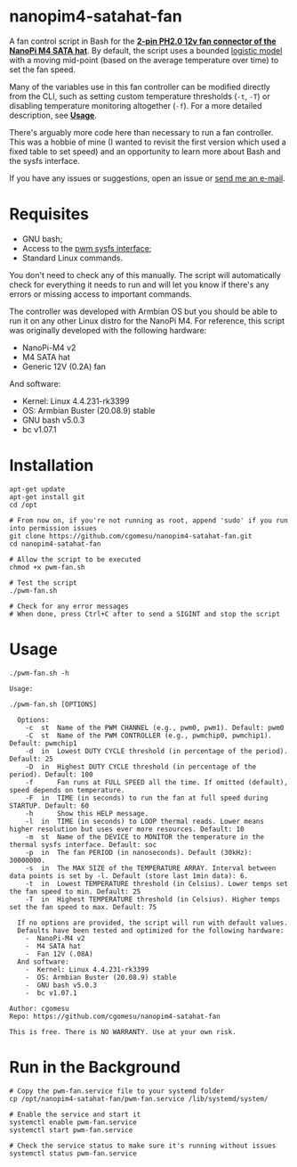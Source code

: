 # nanopim4-satahat-fan
A fan control script in Bash for the [**2-pin PH2.0 12v fan connector of the NanoPi M4 SATA hat**](http://wiki.friendlyarm.com/wiki/index.php/NanoPi_M4_SATA_HAT). By default, the script uses a bounded [logistic model](https://en.wikipedia.org/wiki/Logistic_function) with a moving mid-point (based on the average temperature over time) to set the fan speed. 

Many of the variables use in this fan controller can be modified directly from the CLI, such as setting custom temperature thresholds (`-t`, `-T`) or disabling temperature monitoring altogether (`-f`). For a more detailed description, see [**Usage**](#usage).

There's arguably more code here than necessary to run a fan controller. This was a hobbie of mine (I wanted to revisit the first version which used a fixed table to set speed) and an opportunity to learn more about Bash and the sysfs interface.  

If you have any issues or suggestions, open an issue or [send me an e-mail](mailto:me@cgomesu.com).


# Requisites
- GNU bash;
- Access to the [pwm sysfs interface](https://www.kernel.org/doc/Documentation/pwm.txt);
- Standard Linux commands.

You don't need to check any of this manually. The script will automatically check for everything it needs to run and will let you know if there's any errors or missing access to important commands.  

The controller was developed with Armbian OS but you should be able to run it on any other Linux distro for the NanoPi M4. For reference, this script was originally developed with the following hardware:
-  NanoPi-M4 v2
-  M4 SATA hat
-  Generic 12V (0.2A) fan

And software:
-  Kernel: Linux 4.4.231-rk3399
-  OS: Armbian Buster (20.08.9) stable
-  GNU bash v5.0.3
-  bc v1.07.1


# Installation
```
apt-get update
apt-get install git
cd /opt

# From now on, if you're not running as root, append 'sudo' if you run into permission issues
git clone https://github.com/cgomesu/nanopim4-satahat-fan.git
cd nanopim4-satahat-fan

# Allow the script to be executed
chmod +x pwm-fan.sh

# Test the script
./pwm-fan.sh

# Check for any error messages 
# When done, press Ctrl+C after to send a SIGINT and stop the script
```


# Usage
```
./pwm-fan.sh -h
```
```
Usage:

./pwm-fan.sh [OPTIONS]

  Options:
    -c  st  Name of the PWM CHANNEL (e.g., pwm0, pwm1). Default: pwm0
    -C  st  Name of the PWM CONTROLLER (e.g., pwmchip0, pwmchip1). Default: pwmchip1
    -d  in  Lowest DUTY CYCLE threshold (in percentage of the period). Default: 25
    -D  in  Highest DUTY CYCLE threshold (in percentage of the period). Default: 100
    -f      Fan runs at FULL SPEED all the time. If omitted (default), speed depends on temperature.
    -F  in  TIME (in seconds) to run the fan at full speed during STARTUP. Default: 60
    -h      Show this HELP message.
    -l  in  TIME (in seconds) to LOOP thermal reads. Lower means higher resolution but uses ever more resources. Default: 10
    -m  st  Name of the DEVICE to MONITOR the temperature in the thermal sysfs interface. Default: soc
    -p  in  The fan PERIOD (in nanoseconds). Default (30kHz): 30000000.
    -s  in  The MAX SIZE of the TEMPERATURE ARRAY. Interval between data points is set by -l. Default (store last 1min data): 6.
    -t  in  Lowest TEMPERATURE threshold (in Celsius). Lower temps set the fan speed to min. Default: 25
    -T  in  Highest TEMPERATURE threshold (in Celsius). Higher temps set the fan speed to max. Default: 75

  If no options are provided, the script will run with default values.
  Defaults have been tested and optimized for the following hardware:
    -  NanoPi-M4 v2
    -  M4 SATA hat
    -  Fan 12V (.08A)
  And software:
    -  Kernel: Linux 4.4.231-rk3399
    -  OS: Armbian Buster (20.08.9) stable
    -  GNU bash v5.0.3
    -  bc v1.07.1

Author: cgomesu
Repo: https://github.com/cgomesu/nanopim4-satahat-fan

This is free. There is NO WARRANTY. Use at your own risk.

```


# Run in the Background
```
# Copy the pwm-fan.service file to your systemd folder
cp /opt/nanopim4-satahat-fan/pwm-fan.service /lib/systemd/system/

# Enable the service and start it
systemctl enable pwm-fan.service
systemctl start pwm-fan.service

# Check the service status to make sure it's running without issues
systemctl status pwm-fan.service
```
